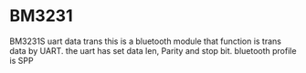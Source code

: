 # BM3231
BM3231S uart data trans 
this is a bluetooth module that function is trans data by UART. the uart has set data len, Parity and stop bit.
bluetooth profile is SPP
